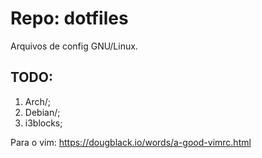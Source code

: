 # Repo: dotfiles
Arquivos de config GNU/Linux.

## TODO:
1. Arch/;
2. Debian/;
3. i3blocks;


Para o vim: https://dougblack.io/words/a-good-vimrc.html
